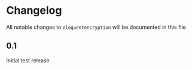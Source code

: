 # Changelog

All notable changes to `eloquentencryption` will be documented in this file

## 0.1

Initial test release